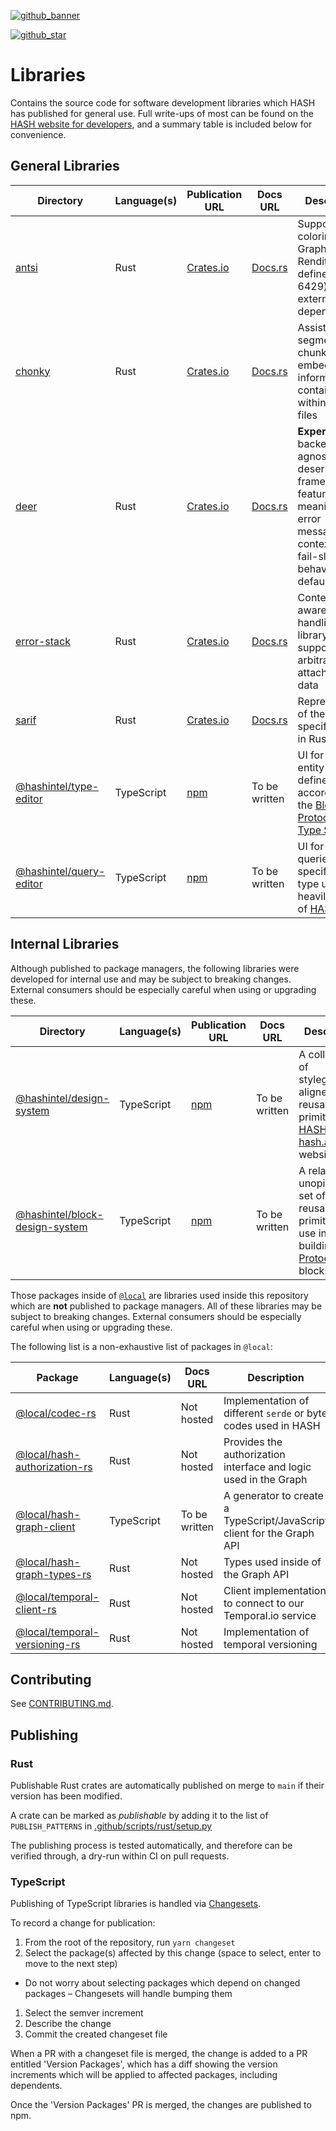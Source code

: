 [block protocol]: https://blockprotocol.org/?utm_medium=organic&utm_source=github_readme_hash-repo_libs
[hash.ai]: https://hash.ai/?utm_medium=organic&utm_source=github_readme_hash-repo_libs
[HASH website for developers]: https://hash.dev/?utm_medium=organic&utm_source=github_readme_hash-repo_libs
[github_banner]: https://hash.dev/?utm_medium=organic&utm_source=github_readme_hash-repo_libs
[github_star]: https://github.com/hashintel/hash/tree/main/libs#
[hash]: https://github.com/hashintel/hash/tree/main/apps/hash
[antsi]: antsi
[chonky]: chonky
[deer]: deer
[error-stack]: error-stack
[sarif]: sarif
[@hashintel/type-editor]: @hashintel/type-editor
[@hashintel/query-editor]: @hashintel/query-editor
[@hashintel/design-system]: @hashintel/design-system
[@hashintel/block-design-system]: @hashintel/block-design-system

[![github_banner](https://hash.ai/cdn-cgi/imagedelivery/EipKtqu98OotgfhvKf6Eew/f4e5e79c-077f-4b30-9170-e25b91286300/github)][github_banner]

[![github_star](https://img.shields.io/github/stars/hashintel/hash?label=Star%20on%20GitHub&style=social)][github_star]

# Libraries

Contains the source code for software development libraries which HASH has published for general use. Full write-ups of most can be found on the [HASH website for developers], and a summary table is included below for convenience.

## General Libraries

| Directory                 | Language(s) | Publication URL                                              | Docs URL                                                   | Description                                                                                                                                    |
| ------------------------- | ----------- | ------------------------------------------------------------ | ---------------------------------------------------------- | ---------------------------------------------------------------------------------------------------------------------------------------------- |
| [antsi]                   | Rust        | [Crates.io](https://crates.io/crates/antsi)                  | [Docs.rs](https://docs.rs/antsi/latest/antsi/)             | Supports coloring Select Graphic Rendition (as defined in ISO 6429) with no external dependencies                                              |
| [chonky]                  | Rust        | [Crates.io](https://crates.io/crates/chonky)                 | [Docs.rs](https://docs.rs/chonky/latest/chonky/)           | Assists in the segmentation, chunking and embedding of information contained within arbitrary files                                       |
| [deer]                    | Rust        | [Crates.io](https://crates.io/crates/deer)                   | [Docs.rs](https://docs.rs/deer/latest/deer/)               | **Experimental** backend-agnostic deserialization framework, featuring meaningful error messages and context and fail-slow behavior by default |
| [error-stack]             | Rust        | [Crates.io](https://crates.io/crates/error-stack)            | [Docs.rs](https://docs.rs/error-stack/latest/error_stack/) | Context-aware error-handling library that supports arbitrary attached user data                                                           |
| [sarif]                   | Rust        | [Crates.io](https://crates.io/crates/sarif)                  | [Docs.rs](https://docs.rs/sarif/latest/sarif/)             | Representation of the SARIF specification in Rust                                                                                            |
| [@hashintel/type-editor]  | TypeScript  | [npm](https://www.npmjs.com/package/@hashintel/type-editor)  | To be written                                              | UI for editing entity types defined according to the [Block Protocol's Type System](https://blockprotocol.org/docs/working-with-types)        |
| [@hashintel/query-editor] | TypeScript  | [npm](https://www.npmjs.com/package/@hashintel/query-editor) | To be written                                              | UI for editing queries (a specific entity type used heavily inside of [HASH])                                                                  |

## Internal Libraries

Although published to package managers, the following libraries were developed for internal use and may be subject to breaking changes. External consumers should be especially careful when using or upgrading these.

| Directory                        | Language(s) | Publication URL                                                     | Docs URL      | Description                                                                                          |
| -------------------------------- | ----------- | ------------------------------------------------------------------- | ------------- | ---------------------------------------------------------------------------------------------------- |
| [@hashintel/design-system]       | TypeScript  | [npm](https://www.npmjs.com/package/@hashintel/design-system)       | To be written | A collection of styleguide-aligned reusable UI primitives for [HASH] and our [hash.ai] website       |
| [@hashintel/block-design-system] | TypeScript  | [npm](https://www.npmjs.com/package/@hashintel/block-design-system) | To be written | A relatively unopinionated set of reusable UI primitives for use in building [Block Protocol] blocks |

Those packages inside of [`@local`](./@local) are libraries used inside this repository which are **not** published to package managers. All of these libraries may be subject to breaking changes. External consumers should be especially careful when using or upgrading these.

The following list is a non-exhaustive list of packages in `@local`:

| Package                                                         | Language(s) | Docs URL      | Description                                                            |
| --------------------------------------------------------------- | ----------- | ------------- | ---------------------------------------------------------------------- |
| [@local/codec-rs](@local/codec)                                 | Rust        | Not hosted    | Implementation of different `serde` or byte codes used in HASH         |
| [@local/hash-authorization-rs](@local/hash-authorization)       | Rust        | Not hosted    | Provides the authorization interface and logic used in the Graph       |
| [@local/hash-graph-client](@local/hash-graph-client/typescript) | TypeScript  | To be written | A generator to create a TypeScript/JavaScript client for the Graph API |
| [@local/hash-graph-types-rs](@local/hash-graph-types/rust)      | Rust        | Not hosted    | Types used inside of the Graph API                                     |
| [@local/temporal-client-rs](@local/temporal-client)             | Rust        | Not hosted    | Client implementation to connect to our Temporal.io service            |
| [@local/temporal-versioning-rs](@local/temporal-versioning)     | Rust        | Not hosted    | Implementation of temporal versioning                                  |

## Contributing

See [CONTRIBUTING.md](../.github/CONTRIBUTING.md).

## Publishing

### Rust

Publishable Rust crates are automatically published on merge to `main` if their version has been modified.

A crate can be marked as _publishable_ by adding it to the list of `PUBLISH_PATTERNS` in [.github/scripts/rust/setup.py](/.github/scripts/rust/setup.py)

The publishing process is tested automatically, and therefore can be verified through, a dry-run within CI on pull requests.

### TypeScript

Publishing of TypeScript libraries is handled via [Changesets](https://github.com/changesets/changesets).

To record a change for publication:

1. From the root of the repository, run `yarn changeset`
2. Select the package(s) affected by this change (space to select, enter to move to the next step)

- Do not worry about selecting packages which depend on changed packages – Changesets will handle bumping them

1. Select the semver increment
2. Describe the change
3. Commit the created changeset file

When a PR with a changeset file is merged, the change is added to a PR entitled 'Version Packages',
which has a diff showing the version increments which will be applied to affected packages, including dependents.

Once the 'Version Packages' PR is merged, the changes are published to npm.
